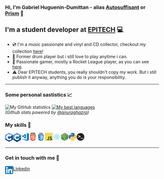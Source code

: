 ### Hi, I'm Gabriel Huguenin-Dumittan - alias [Autosuffisant](https://github.com/Autosuffisant) or [Prism](https://github.com/Autosuffisant) 👋

## I'm a student developer at [EPITECH](https://github.com/Epitech) 💻

- 💿 I'm a music passionate and vinyl and CD collector, checkout my collection [here](https://www.discogs.com/fr/user/Autosuffisant/collection)!
- 🥁 Former drum player but i still love to play anytime i can.
- 🚀 Passionate gamer, mostly a Rocket League player, as you can see [here](https://steamcommunity.com/id/Autosuffisant/).
- ⚠️ Dear EPITECH students, you really shouldn't copy my work. But i still publish it anyway, anything you do is your responsibility.

---

### Some personal sastistics 📈

![My GitHub statistics](https://github-readme-stats.vercel.app/api?username=Autosuffisant&count_private=true&theme=radical&show_icons=true&include_all_commits=true)
[![My best languages](https://github-readme-stats.vercel.app/api/top-langs/?username=Autosuffisant&layout=compact&theme=radical)](https://github.com/anuraghazra/github-readme-stats)
<br />
_(Github stats powered by [@anuraghazra](https://github.com/anuraghazra))_

### My skills 🎯

<img align="left" alt="C" width="26px" src="https://github.com/Autosuffisant/Autosuffisant/blob/master/assets/c-logo.png?raw=true" />
<img align="left" alt="C++" width="26px" src="https://github.com/Autosuffisant/Autosuffisant/blob/master/assets/c++-logo.png?raw=true" />
<img align="left" alt="Visual Studio Code" width="26px" src="https://raw.githubusercontent.com/github/explore/80688e429a7d4ef2fca1e82350fe8e3517d3494d/topics/visual-studio-code/visual-studio-code.png" />
<img align="left" alt="HTML5" width="26px" src="https://raw.githubusercontent.com/github/explore/80688e429a7d4ef2fca1e82350fe8e3517d3494d/topics/html/html.png" />
<img align="left" alt="CSS3" width="26px" src="https://raw.githubusercontent.com/github/explore/80688e429a7d4ef2fca1e82350fe8e3517d3494d/topics/css/css.png" />
<img align="left" alt="JavaScript" width="26px" src="https://raw.githubusercontent.com/github/explore/80688e429a7d4ef2fca1e82350fe8e3517d3494d/topics/javascript/javascript.png" />
<img align="left" alt="React" width="26px" src="https://raw.githubusercontent.com/github/explore/80688e429a7d4ef2fca1e82350fe8e3517d3494d/topics/react/react.png" />
<img align="left" alt="Node.js" width="26px" src="https://raw.githubusercontent.com/github/explore/80688e429a7d4ef2fca1e82350fe8e3517d3494d/topics/nodejs/nodejs.png" />
<img align="left" alt="Python" width="26px" src="https://github.com/Autosuffisant/Autosuffisant/blob/master/assets/python-logo.png?raw=true" />
<img align="left" alt="Terminal" width="26px" src="https://raw.githubusercontent.com/github/explore/80688e429a7d4ef2fca1e82350fe8e3517d3494d/topics/terminal/terminal.png" />

<br />
<br />

---

### Get in touch with me 📧

[<img align="left" alt="Terminal" width="26px" src="https://github.com/Autosuffisant/Autosuffisant/blob/master/assets/linkedin-logo.png?raw=true" />](https://www.linkedin.com/in/gabriel-huguenin-dumittan/)[Linkedin](https://www.linkedin.com/in/gabriel-huguenin-dumittan/)

